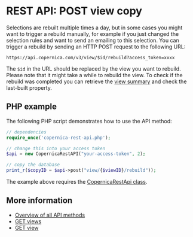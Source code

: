 # REST API: POST view copy

Selections are rebuilt multiple times a day, but in some cases you might 
want to trigger a rebuild manually, for example if you just changed the 
selection rules and want to send an emailing to this selection. You can 
trigger a rebuild by sending an HTTP POST request to the following 
URL:

`https://api.copernica.com/v3/view/$id/rebuild?access_token=xxxx`

The `$id` in the URL should be replaced by the view you want to rebuild. 
Please note that it might take a while to rebuild the view. To check if 
the rebuild was completed you can retrieve the [view summary](./rest-get-view) 
and check the last-built property.

## PHP example

The following PHP script demonstrates how to use the API method:

```php
// dependencies
require_once('copernica-rest-api.php');

// change this into your access token
$api = new CopernicaRestAPI("your-access-token", 2);

// copy the database
print_r($copyID = $api->post("view/{$viewID}/rebuild"));
```

The example above requires the [CopernicaRestApi class](rest-php).

## More information

* [Overview of all API methods](./rest-api)
* [GET views](./rest-get-views)
* [GET view](./rest-get-view)
